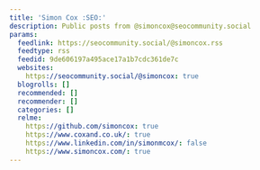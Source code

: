 ```yaml
---
title: 'Simon Cox :SEO:'
description: Public posts from @simoncox@seocommunity.social
params:
  feedlink: https://seocommunity.social/@simoncox.rss
  feedtype: rss
  feedid: 9de606197a495ace17a1b7cdc361de7c
  websites:
    https://seocommunity.social/@simoncox: true
  blogrolls: []
  recommended: []
  recommender: []
  categories: []
  relme:
    https://github.com/simoncox: true
    https://www.coxand.co.uk/: true
    https://www.linkedin.com/in/simonmcox/: false
    https://www.simoncox.com/: true
---
```


